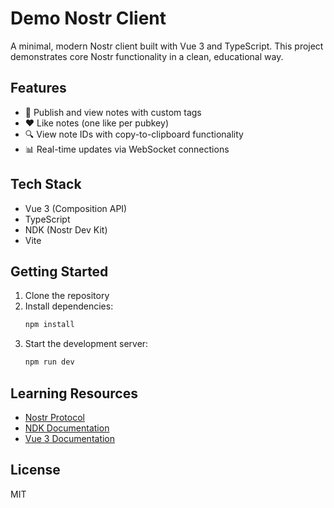 # Demo Nostr Client

A minimal, modern Nostr client built with Vue 3 and TypeScript. This project demonstrates core Nostr functionality in a clean, educational way.

## Features

- 📝 Publish and view notes with custom tags
- ❤️ Like notes (one like per pubkey)
- 🔍 View note IDs with copy-to-clipboard functionality
- 📊 Real-time updates via WebSocket connections

## Tech Stack

- Vue 3 (Composition API)
- TypeScript
- NDK (Nostr Dev Kit)
- Vite

## Getting Started

1. Clone the repository
2. Install dependencies:
   ```bash
   npm install
   ```
3. Start the development server:
   ```bash
   npm run dev
   ```

## Learning Resources

- [Nostr Protocol](https://github.com/nostr-protocol/nostr)
- [NDK Documentation](https://github.com/nostr-dev-kit/ndk)
- [Vue 3 Documentation](https://vuejs.org/)

## License

MIT